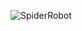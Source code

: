 ![SpiderRobot](https://user-images.githubusercontent.com/121240992/222908582-63bef830-02d9-420c-b011-4413b46d5368.jpg)
